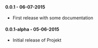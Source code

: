 #### 0.0.1 - 06-07-2015
* First release with some documentation

#### 0.0.1-alpha - 05-06-2015
* Initial release of Projekt
